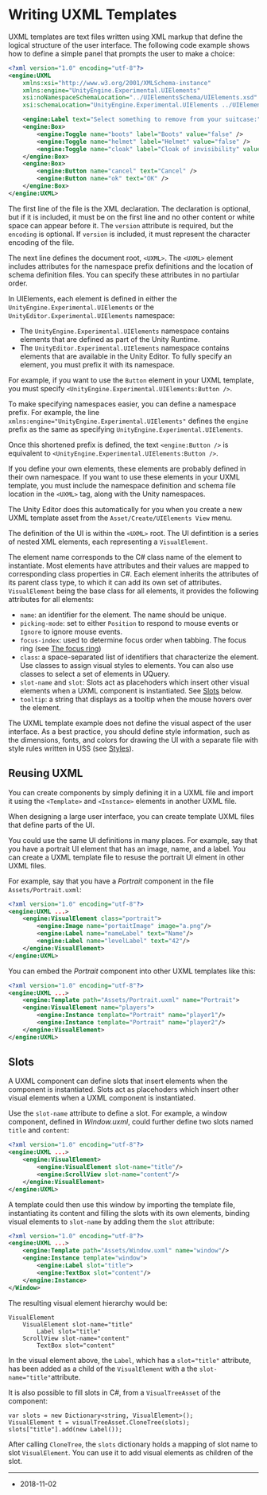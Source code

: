 # Writing UXML Templates

UXML templates are text files written using XML markup that define the logical structure of the user interface. The following code example shows how to define a simple panel that prompts the user to make a choice:

```xml
<?xml version="1.0" encoding="utf-8"?>
<engine:UXML
    xmlns:xsi="http://www.w3.org/2001/XMLSchema-instance"
    xmlns:engine="UnityEngine.Experimental.UIElements"
    xsi:noNamespaceSchemaLocation="../UIElementsSchema/UIElements.xsd"
    xsi:schemaLocation="UnityEngine.Experimental.UIElements ../UIElementsSchema/UnityEngine.Experimental.UIElements.xsd">

    <engine:Label text="Select something to remove from your suitcase:"/>
    <engine:Box>
        <engine:Toggle name="boots" label="Boots" value="false" />
        <engine:Toggle name="helmet" label="Helmet" value="false" />
        <engine:Toggle name="cloak" label="Cloak of invisibility" value="false"/>
    </engine:Box>
    <engine:Box>
        <engine:Button name="cancel" text="Cancel" />
        <engine:Button name="ok" text="OK" />
    </engine:Box>
</engine:UXML>
```

The first line of the file is the XML declaration. The declaration is optional, but if it is included, it must be on the first line and no other content or white space can appear before it. The `version` attribute is required, but the `encoding` is optional. If `version` is included, it must represent the character encoding of the file.

The next line defines the document root, `<UXML>`. The  `<UXML>` element includes attributes for the namespace prefix definitions and the location of schema definition files. You can specify these attributes in no partiular order.

In UIElements, each element is defined in either the `UnityEngine.Experimental.UIElements` or the `UnityEditor.Experimental.UIElements` namespace:

- The `UnityEngine.Experimental.UIElements` namespace contains elements that are defined as  part of the Unity Runtime. 
- The `UnityEditor.Experimental.UIElements` namespace contains elements that are available in the Unity Editor. To fully specify an element, you must  prefix it with its namespace. 

For example, if you want to use the `Button` element in your UXML template, you must specify `<UnityEngine.Experimental.UIElements:Button />`. 

To make specifying namespaces easier, you can define a namespace prefix. For example, the line  `xmlns:engine="UnityEngine.Experimental.UIElements"` defines the `engine` prefix as the same as specifying `UnityEngine.Experimental.UIElements`. 

Once this shortened prefix is defined, the text   `<engine:Button />` is equivalent to `<UnityEngine.Experimental.UIElements:Button />`.

If you define your own elements, these elements are probably defined in their own namespace. If you want to use these elements in your UXML template, you must include the namespace definition and schema file location in the `<UXML>` tag, along with the Unity namespaces. 

The Unity Editor does this automatically for you when you create a new UXML template asset from the `Asset/Create/UIElements View` menu.

The definition of the UI is within the `<UXML>` root. The UI defintition is a series of nested XML elements, each representing a `VisualElement`. 

The element name corresponds to the C# class name of the element to instantiate. Most elements have attributes and their values are mapped to corresponding class properties in C#. Each element inherits the attributes of its parent class type, to which it can add its own set of attributes. `VisualElement` being the base class for all elements, it provides the following attributes for all elements:

- `name`: an identifier for the element. The name should be unique.
- `picking-mode`: set to either `Position` to respond to mouse events or `Ignore` to
  ignore mouse events.
- `focus-index`: used to determine focus order when tabbing. The focus ring  (see
  [The focus ring](/events/event-dispatch/index.html#the-focus-ring))
- `class`: a space-separated list of identifiers that characterize the element. Use classes to assign visual styles to elements. You can also use classes to select a set of elements in UQuery.
- `slot-name` and `slot`: Slots act as placehoders which insert other visual elements when a UXML component is instantiated. See [Slots](#slots) below. 
- `tooltip`: a string that displays as a tooltip when the mouse hovers over the element.

The UXML template example does not define the visual aspect of the user interface. As a best practice, you should define style information, such as the dimensions, fonts, and colors for drawing the UI with a separate file with style rules written in USS (see [Styles](/styles/styles/)).

## Reusing UXML

You can create components by simply defining it in a UXML file
and import it using the `<Template>` and `<Instance>` elements in another UXML file.

When designing a large user interface, you can create template UXML files that define parts of the UI.

You could use the same UI definitions in many places. For example, say that you have a portrait UI element that has an image, name, and a label. You can create a UXML template file to resuse the portrait UI elment in other UXML files.

For example, say that you have a _Portrait_ component in the file `Assets/Portrait.uxml`:

```xml
<?xml version="1.0" encoding="utf-8"?>
<engine:UXML ...>
    <engine:VisualElement class="portrait">
        <engine:Image name="portaitImage" image="a.png"/>
        <engine:Label name="nameLabel" text="Name"/>
        <engine:Label name="levelLabel" text="42"/>
    </engine:VisualElement>
</engine:UXML>
```

You can embed the _Portrait_ component into other UXML templates like this:

```xml
<?xml version="1.0" encoding="utf-8"?>
<engine:UXML ...>
    <engine:Template path="Assets/Portrait.uxml" name="Portrait">
    <engine:VisualElement name="players">
        <engine:Instance template="Portrait" name="player1"/>
        <engine:Instance template="Portrait" name="player2"/>
    </engine:VisualElement>
</engine:UXML>
```

## Slots

A UXML component can define slots that insert elements when the component is instantiated.  Slots act as placehoders which insert other visual elements when a UXML component is instantiated.

Use the `slot-name` attribute to define a slot. For example, a window component, defined in _Window.uxml_, could further define two slots named `title` and `content`:

```xml
<?xml version="1.0" encoding="utf-8"?>
<engine:UXML ...>
    <engine:VisualElement>
        <engine:VisualElement slot-name="title"/>
        <engine:ScrollView slot-name="content"/>
    </engine:VisualElement>
</engine:UXML>
```

A template could then use this window by importing the template file, instantiating its content and filling the slots with its own elements, binding visual elements to `slot-name` by adding them the `slot` attribute:

```xml
<?xml version="1.0" encoding="utf-8"?>
<engine:UXML ...>
    <engine:Template path="Assets/Window.uxml" name="window"/>
    <engine:Instance template="window">
        <engine:Label slot="title">
        <engine:TextBox slot="content"/>
    </engine:Instance>
</Window>
```

The resulting visual element hierarchy would be:

```
VisualElement
    VisualElement slot-name="title"
        Label slot="title"
    ScrollView slot-name="content"
        TextBox slot="content"
```

In the visual element above, the `Label`, which has a `slot="title"` attribute, has been added as a child of the `VisualElement` with a the `slot-name="title"`attribute.

It is also possible to fill slots in C#, from a `VisualTreeAsset` of the component:

```
var slots = new Dictionary<string, VisualElement>();
VisualElement t = visualTreeAsset.CloneTree(slots);
slots["title"].add(new Label());
```

After calling `CloneTree`, the `slots` dictionary holds a mapping of slot name to slot `VisualElement`. You can use it to add visual elements as children of the slot.

---
* <span class="page-edit">2018-11-02  <!-- include IncludeTextAmendPageSomeEdit --></span>


